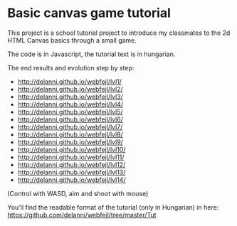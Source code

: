 # Basic canvas game tutorial

This project is a school tutorial project to introduce my classmates to the 2d HTML Canvas basics through a small game.

The code is in Javascript, the tutorial text is in hungarian.

The end results and evolution step by step:
 * http://delanni.github.io/webfejl/lvl1/ 
 * http://delanni.github.io/webfejl/lvl2/
 * http://delanni.github.io/webfejl/lvl3/
 * http://delanni.github.io/webfejl/lvl4/
 * http://delanni.github.io/webfejl/lvl5/
 * http://delanni.github.io/webfejl/lvl6/
 * http://delanni.github.io/webfejl/lvl7/
 * http://delanni.github.io/webfejl/lvl8/
 * http://delanni.github.io/webfejl/lvl9/
 * http://delanni.github.io/webfejl/lvl10/
 * http://delanni.github.io/webfejl/lvl11/
 * http://delanni.github.io/webfejl/lvl12/
 * http://delanni.github.io/webfejl/lvl13/
 * http://delanni.github.io/webfejl/lvl14/

(Control with WASD, aim and shoot with mouse)

You'll find the readable format of the tutorial (only in Hungarian) in here: https://github.com/delanni/webfejl/tree/master/Tut
